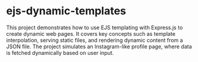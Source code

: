 # ejs-dynamic-templates
This project demonstrates how to use EJS templating with Express.js to create dynamic web pages. It covers key concepts such as template interpolation, serving static files, and rendering dynamic content from a JSON file. The project simulates an Instagram-like profile page, where data is fetched dynamically based on user input.
